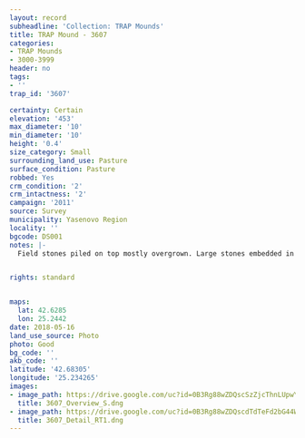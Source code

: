 ```yaml
---
layout: record
subheadline: 'Collection: TRAP Mounds'
title: TRAP Mound - 3607
categories:
- TRAP Mounds
- 3000-3999
header: no
tags:
- ''
trap_id: '3607'

certainty: Certain
elevation: '453'
max_diameter: '10'
min_diameter: '10'
height: '0.4'
size_category: Small
surrounding_land_use: Pasture
surface_condition: Pasture
robbed: Yes
crm_condition: '2'
crm_intactness: '2'
campaign: '2011'
source: Survey
municipality: Yasenovo Region
locality: ''
bgcode: DS001
notes: |-
  Field stones piled on top mostly overgrown. Large stones embedded in centre.


rights: standard


maps:
  lat: 42.6285
  lon: 25.2442
date: 2018-05-16
land_use_source: Photo
photo: Good
bg_code: ''
akb_code: ''
latitude: '42.68305'
longitude: '25.234265'
images:
- image_path: https://drive.google.com/uc?id=0B3Rg88wZDQscSzZjcThnLUpwY1E
  title: 3607_Overview_S.dng
- image_path: https://drive.google.com/uc?id=0B3Rg88wZDQscdTdTeFd2bG44WTA
  title: 3607_Detail_RT1.dng
---
```

